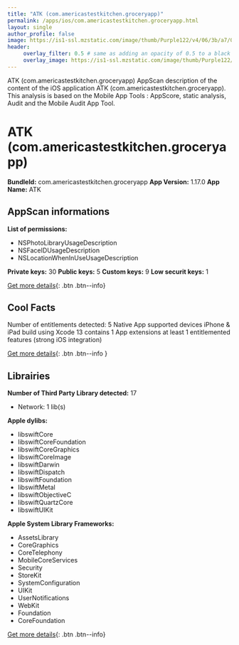 ```yaml
---
title: "ATK (com.americastestkitchen.groceryapp)"
permalink: /apps/ios/com.americastestkitchen.groceryapp.html
layout: single
author_profile: false
image: https://is1-ssl.mzstatic.com/image/thumb/Purple122/v4/06/3b/a7/063ba783-1570-7a04-ca52-de6cd5ed6755/AppIcon-0-0-1x_U007emarketing-0-0-0-7-0-0-sRGB-0-0-0-GLES2_U002c0-512MB-85-220-0-0.png/512x512bb.jpg
header: 
     overlay_filter: 0.5 # same as adding an opacity of 0.5 to a black background
     overlay_image: https://is1-ssl.mzstatic.com/image/thumb/Purple122/v4/06/3b/a7/063ba783-1570-7a04-ca52-de6cd5ed6755/AppIcon-0-0-1x_U007emarketing-0-0-0-7-0-0-sRGB-0-0-0-GLES2_U002c0-512MB-85-220-0-0.png/512x512bb.jpg
---
```

ATK (com.americastestkitchen.groceryapp) AppScan description of the content of the iOS application ATK (com.americastestkitchen.groceryapp). This analysis is based on the Mobile App Tools : AppScore, static analysis, Audit and the Mobile Audit App Tool.

# ATK (com.americastestkitchen.groceryapp)

**BundleId:** com.americastestkitchen.groceryapp
**App Version:** 1.17.0
**App Name:** ATK


## AppScan informations 

**List of permissions:** 
- NSPhotoLibraryUsageDescription
- NSFaceIDUsageDescription
- NSLocationWhenInUseUsageDescription
  
  
**Private keys:** 30
**Public keys:** 5
**Custom keys:** 9
**Low securit keys:** 1
  
[Get more details](/pricing.html){: .btn .btn--info}

## Cool Facts

Number of entitlements detected: 5
Native App
supported devices iPhone & iPad
build using Xcode 13
contains 1 App extensions
at least 1 entitlemented features (strong iOS integration)
  
[Get more details](/pricing.html){: .btn .btn--info }

## Librairies 
**Number of Third Party Library detected:** 17
- Network: 1 lib(s)


**Apple dylibs:**
- libswiftCore
- libswiftCoreFoundation
- libswiftCoreGraphics
- libswiftCoreImage
- libswiftDarwin
- libswiftDispatch
- libswiftFoundation
- libswiftMetal
- libswiftObjectiveC
- libswiftQuartzCore
- libswiftUIKit


**Apple System Library Frameworks:**
- AssetsLibrary
- CoreGraphics
- CoreTelephony
- MobileCoreServices
- Security
- StoreKit
- SystemConfiguration
- UIKit
- UserNotifications
- WebKit
- Foundation
- CoreFoundation


  
[Get more details](/pricing.html){: .btn .btn--info}

